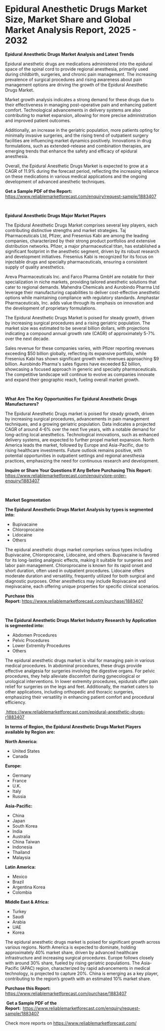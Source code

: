 <p><h1>Epidural Anesthetic Drugs Market Size, Market Share and Global Market Analysis Report, 2025 - 2032</h1></p><p><strong>Epidural Anesthetic Drugs Market Analysis and Latest Trends</strong></p>
<p><p>Epidural anesthetic drugs are medications administered into the epidural space of the spinal cord to provide regional anesthesia, primarily used during childbirth, surgeries, and chronic pain management. The increasing prevalence of surgical procedures and rising awareness about pain management options are driving the growth of the Epidural Anesthetic Drugs Market. </p><p>Market growth analysis indicates a strong demand for these drugs due to their effectiveness in managing post-operative pain and enhancing patient comfort. Technological advancements in delivery systems are also contributing to market expansion, allowing for more precise administration and improved patient outcomes. </p><p>Additionally, an increase in the geriatric population, more patients opting for minimally invasive surgeries, and the rising trend of outpatient surgery facilities are influencing market dynamics positively. Innovations in drug formulations, such as extended-release and combination therapies, are emerging trends that enhance the safety and efficacy of epidural anesthesia. </p><p>Overall, the Epidural Anesthetic Drugs Market is expected to grow at a CAGR of 11.9% during the forecast period, reflecting the increasing reliance on these medications in various medical applications and the ongoing development of advanced anesthetic techniques.</p></p>
<p><strong>Get a Sample PDF of the Report:&nbsp;</strong> <a href="https://www.reliablemarketforecast.com/enquiry/request-sample/1883407?utm_campaign=3357&utm_medium=2&utm_source=Github&utm_content=ia&utm_term=08032025&utm_id=epidural-anesthetic-drugs">https://www.reliablemarketforecast.com/enquiry/request-sample/1883407</a></p>
<p>&nbsp;</p>
<p><strong>Epidural Anesthetic Drugs Major Market Players</strong></p>
<p><p>The Epidural Anesthetic Drugs Market comprises several key players, each contributing distinctive strengths and market strategies. Taj Pharmaceuticals Ltd, Pfizer, and Fresenius Kabi are among the leading companies, characterized by their strong product portfolios and extensive distribution networks. Pfizer, a major pharmaceutical titan, has established a significant footprint in the anesthetic segment, driven by its robust research and development initiatives. Fresenius Kabi is recognized for its focus on injectable drugs and specialty pharmaceuticals, ensuring a consistent supply of quality anesthetics.</p><p>Areva Pharmaceuticals Inc. and Farco Pharma GmbH are notable for their specialization in niche markets, providing tailored anesthetic solutions that cater to regional demands. Mahendra Chemicals and Aurobindo Pharma Ltd leverage their manufacturing capabilities to deliver cost-effective anesthetic options while maintaining compliance with regulatory standards. Amphastar Pharmaceuticals, Inc. adds value through its emphasis on innovation and the development of proprietary formulations.</p><p>The Epidural Anesthetic Drugs Market is poised for steady growth, driven by increasing surgical procedures and a rising geriatric population. The market size was estimated to be several billion dollars, with projections indicating a compound annual growth rate (CAGR) of approximately 5-7% over the next decade.</p><p>Sales revenue for these companies varies, with Pfizer reporting revenues exceeding $50 billion globally, reflecting its expansive portfolio, while Fresenius Kabi has shown significant growth with revenues approaching $9 billion. Aurobindo Pharma's sales figures have exceeded $2 billion, showcasing a focused approach in generic and specialty pharmaceuticals. The competitive landscape will continue to evolve as companies innovate and expand their geographic reach, fueling overall market growth.</p></p>
<p>&nbsp;</p>
<p><strong>What Are The Key Opportunities For Epidural Anesthetic Drugs Manufacturers?</strong></p>
<p><p>The Epidural Anesthetic Drugs market is poised for steady growth, driven by increasing surgical procedures, advancements in pain management techniques, and a growing geriatric population. Data indicates a projected CAGR of around 4-6% over the next five years, with a notable demand for long-acting local anesthetics. Technological innovations, such as enhanced delivery systems, are expected to further propel market expansion. North America leads the market, followed by Europe and Asia-Pacific, due to rising healthcare investments. Future outlook remains positive, with potential opportunities in outpatient settings and regional anesthesia practices, emphasizing the need for continuous research and development.</p></p>
<p><strong>Inquire or Share Your Questions If Any Before Purchasing This Report:</strong> <a href="https://www.reliablemarketforecast.com/enquiry/pre-order-enquiry/1883407?utm_campaign=3357&utm_medium=2&utm_source=Github&utm_content=ia&utm_term=08032025&utm_id=epidural-anesthetic-drugs">https://www.reliablemarketforecast.com/enquiry/pre-order-enquiry/1883407</a></p>
<p>&nbsp;</p>
<p><strong>Market Segmentation</strong></p>
<p><strong>The Epidural Anesthetic Drugs Market Analysis by types is segmented into:</strong></p>
<p><ul><li>Bupivacaine</li><li>Chloroprocaine</li><li>Lidocaine</li><li>Others</li></ul></p>
<p><p>The epidural anesthetic drugs market comprises various types including Bupivacaine, Chloroprocaine, Lidocaine, and others. Bupivacaine is favored for its long-lasting analgesic effects, making it suitable for surgeries and labor pain management. Chloroprocaine is known for its rapid onset and short duration, often used in outpatient procedures. Lidocaine offers moderate duration and versatility, frequently utilized for both surgical and diagnostic purposes. Other anesthetics may include Ropivacaine and mepivacaine, each offering unique properties for specific clinical scenarios.</p></p>
<p><strong>Purchase this Report:&nbsp;</strong><a href="https://www.reliablemarketforecast.com/purchase/1883407?utm_campaign=3357&utm_medium=2&utm_source=Github&utm_content=ia&utm_term=08032025&utm_id=epidural-anesthetic-drugs">https://www.reliablemarketforecast.com/purchase/1883407</a></p>
<p>&nbsp;</p>
<p><strong>The Epidural Anesthetic Drugs Market Industry Research by Application is segmented into:</strong></p>
<p><ul><li>Abdomen Procedures</li><li>Pelvic Procedures</li><li>Lower Extremity Procedures</li><li>Others</li></ul></p>
<p><p>The epidural anesthetic drugs market is vital for managing pain in various medical procedures. In abdominal procedures, these drugs provide effective analgesia for surgeries involving the digestive organs. For pelvic procedures, they help alleviate discomfort during gynecological or urological interventions. In lower extremity procedures, epidurals offer pain relief for surgeries on the legs and feet. Additionally, the market caters to other applications, including orthopedic and thoracic surgeries, emphasizing their versatility in enhancing patient comfort and procedural efficiency.</p></p>
<p><a href="https://www.reliablemarketforecast.com/epidural-anesthetic-drugs-r1883407?utm_campaign=3357&utm_medium=2&utm_source=Github&utm_content=ia&utm_term=08032025&utm_id=epidural-anesthetic-drugs">&nbsp;https://www.reliablemarketforecast.com/epidural-anesthetic-drugs-r1883407</a></p>
<p><strong>In terms of Region, the Epidural Anesthetic Drugs Market Players available by Region are:</strong></p>
<p>
    <p> <strong> North America: </strong>
        <ul>
            <li>United States</li>
            <li>Canada</li>
        </ul>
        </p> 
    <p> <strong> Europe: </strong>
        <ul>
            <li>Germany</li>
            <li>France</li>
            <li>U.K.</li>
            <li>Italy</li>
            <li>Russia</li>
        </ul>
        </p> 
    <p> <strong> Asia-Pacific: </strong>
        <ul>
            <li>China</li>
            <li>Japan</li>
            <li>South Korea</li>
            <li>India</li>
            <li>Australia</li>
            <li>China Taiwan</li>
            <li>Indonesia</li>
            <li>Thailand</li>
            <li>Malaysia</li>
        </ul>
        </p> 
    <p> <strong> Latin America: </strong>
        <ul>
            <li>Mexico</li>
            <li>Brazil</li>
            <li>Argentina Korea</li>
            <li>Colombia</li>
        </ul>
        </p> 
    <p> <strong> Middle East & Africa: </strong>
        <ul>
            <li>Turkey</li>
            <li>Saudi</li>
            <li>Arabia</li>
            <li>UAE</li>
            <li>Korea</li>
        </ul>
    </p>
    </p>
<p><p>The epidural anesthetic drugs market is poised for significant growth across various regions. North America is expected to dominate, holding approximately 40% market share, driven by advanced healthcare infrastructure and increasing surgical procedures. Europe follows closely with around 30% share, fueled by rising geriatric populations. The Asia-Pacific (APAC) region, characterized by rapid advancements in medical technology, is projected to capture 20%. China is emerging as a key player, contributing to the region’s growth with an estimated 10% market share.</p></p>
<p><strong>Purchase this Report: </strong><a href="https://www.reliablemarketforecast.com/purchase/1883407?utm_campaign=3357&utm_medium=2&utm_source=Github&utm_content=ia&utm_term=08032025&utm_id=epidural-anesthetic-drugs">https://www.reliablemarketforecast.com/purchase/1883407</a></p>
<p>&nbsp;<strong>Get a Sample PDF of the Report:&nbsp;&nbsp;</strong><a href="https://www.reliablemarketforecast.com/enquiry/request-sample/1883407?utm_campaign=3357&utm_medium=2&utm_source=Github&utm_content=ia&utm_term=08032025&utm_id=epidural-anesthetic-drugs">https://www.reliablemarketforecast.com/enquiry/request-sample/1883407</a></p>
<p><strong></strong></p>
<p>Check more reports on <a href="https://www.reliablemarketforecast.com/?utm_campaign=3357&utm_medium=2&utm_source=Github&utm_content=ia&utm_term=08032025&utm_id=epidural-anesthetic-drugs">https://www.reliablemarketforecast.com/</a></p>